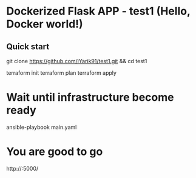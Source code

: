# Dockerized Flask APP - test1 (Hello, Docker world!)

## Quick start

  git clone https://github.com/iYarik91/test1.git && cd test1
  
  terraform init
  terraform plan
  terraform apply
  
  # Wait until infrastructure become ready
  
  ansible-playbook main.yaml
  
  # You are good to go
  
  http://<hostname>:5000/
  
